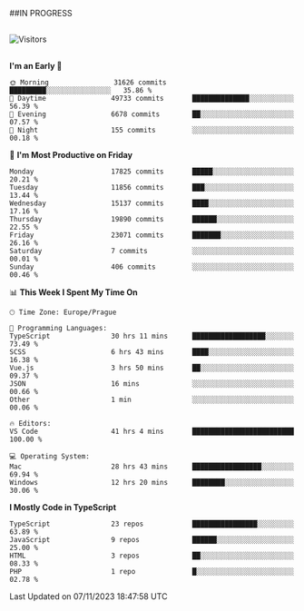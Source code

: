 ##IN PROGRESS
##
![Visitors](https://komarev.com/ghpvc/?username=petrbui&style=for-the-badge&label=Visitors+👀)



##
<!--
[![My GitHub stats](https://github-readme-stats.vercel.app/api?username=petrbui&theme=github_dark)](https://github.com/anuraghazra/github-readme-stats)

[![My wakatime stats](https://github-readme-stats.vercel.app/api/wakatime?username=petrbui&theme=github_dark)](https://github.com/anuraghazra/github-readme-stats)
-->
<!--START_SECTION:waka-->
**I'm an Early 🐤** 

```text
🌞 Morning                31626 commits       █████████░░░░░░░░░░░░░░░░   35.86 % 
🌆 Daytime                49733 commits       ██████████████░░░░░░░░░░░   56.39 % 
🌃 Evening                6678 commits        ██░░░░░░░░░░░░░░░░░░░░░░░   07.57 % 
🌙 Night                  155 commits         ░░░░░░░░░░░░░░░░░░░░░░░░░   00.18 % 
```
📅 **I'm Most Productive on Friday** 

```text
Monday                   17825 commits       █████░░░░░░░░░░░░░░░░░░░░   20.21 % 
Tuesday                  11856 commits       ███░░░░░░░░░░░░░░░░░░░░░░   13.44 % 
Wednesday                15137 commits       ████░░░░░░░░░░░░░░░░░░░░░   17.16 % 
Thursday                 19890 commits       ██████░░░░░░░░░░░░░░░░░░░   22.55 % 
Friday                   23071 commits       ███████░░░░░░░░░░░░░░░░░░   26.16 % 
Saturday                 7 commits           ░░░░░░░░░░░░░░░░░░░░░░░░░   00.01 % 
Sunday                   406 commits         ░░░░░░░░░░░░░░░░░░░░░░░░░   00.46 % 
```


📊 **This Week I Spent My Time On** 

```text
🕑︎ Time Zone: Europe/Prague

💬 Programming Languages: 
TypeScript               30 hrs 11 mins      ██████████████████░░░░░░░   73.49 % 
SCSS                     6 hrs 43 mins       ████░░░░░░░░░░░░░░░░░░░░░   16.38 % 
Vue.js                   3 hrs 50 mins       ██░░░░░░░░░░░░░░░░░░░░░░░   09.37 % 
JSON                     16 mins             ░░░░░░░░░░░░░░░░░░░░░░░░░   00.66 % 
Other                    1 min               ░░░░░░░░░░░░░░░░░░░░░░░░░   00.06 % 

🔥 Editors: 
VS Code                  41 hrs 4 mins       █████████████████████████   100.00 % 

💻 Operating System: 
Mac                      28 hrs 43 mins      █████████████████░░░░░░░░   69.94 % 
Windows                  12 hrs 20 mins      ████████░░░░░░░░░░░░░░░░░   30.06 % 
```

**I Mostly Code in TypeScript** 

```text
TypeScript               23 repos            ████████████████░░░░░░░░░   63.89 % 
JavaScript               9 repos             ██████░░░░░░░░░░░░░░░░░░░   25.00 % 
HTML                     3 repos             ██░░░░░░░░░░░░░░░░░░░░░░░   08.33 % 
PHP                      1 repo              █░░░░░░░░░░░░░░░░░░░░░░░░   02.78 % 
```




 Last Updated on 07/11/2023 18:47:58 UTC
<!--END_SECTION:waka-->
